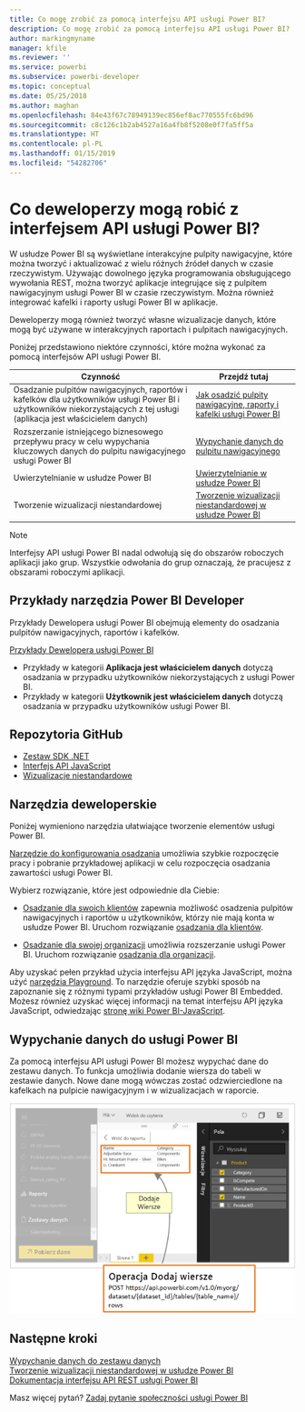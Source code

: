 ```yaml
---
title: Co mogę zrobić za pomocą interfejsu API usługi Power BI?
description: Co mogę zrobić za pomocą interfejsu API usługi Power BI?
author: markingmyname
manager: kfile
ms.reviewer: ''
ms.service: powerbi
ms.subservice: powerbi-developer
ms.topic: conceptual
ms.date: 05/25/2018
ms.author: maghan
ms.openlocfilehash: 84e43f67c78949139ec856ef8ac770555fc6bd96
ms.sourcegitcommit: c8c126c1b2ab4527a16a4fb8f5208e0f7fa5ff5a
ms.translationtype: HT
ms.contentlocale: pl-PL
ms.lasthandoff: 01/15/2019
ms.locfileid: "54282706"
---
```

# <a name="what-can-developers-do-with-the-power-bi-api"></a>Co deweloperzy mogą robić z interfejsem API usługi Power BI?

W usłudze Power BI są wyświetlane interakcyjne pulpity nawigacyjne, które można tworzyć i aktualizować z wielu różnych źródeł danych w czasie rzeczywistym. Używając dowolnego języka programowania obsługującego wywołania REST, można tworzyć aplikacje integrujące się z pulpitem nawigacyjnym usługi Power BI w czasie rzeczywistym. Można również integrować kafelki i raporty usługi Power BI w aplikacje.

Deweloperzy mogą również tworzyć własne wizualizacje danych, które mogą być używane w interakcyjnych raportach i pulpitach nawigacyjnych.

Poniżej przedstawiono niektóre czynności, które można wykonać za pomocą interfejsów API usługi Power BI.

| **Czynność** | **Przejdź tutaj** |
| --- | --- |
| Osadzanie pulpitów nawigacyjnych, raportów i kafelków dla użytkowników usługi Power BI i użytkowników niekorzystających z tej usługi (aplikacja jest właścicielem danych) |[Jak osadzić pulpity nawigacyjne, raporty i kafelki usługi Power BI](embedding-content.md) |
| Rozszerzanie istniejącego biznesowego przepływu pracy w celu wypychania kluczowych danych do pulpitu nawigacyjnego usługi Power BI |[Wypychanie danych do pulpitu nawigacyjnego](walkthrough-push-data.md) |
| Uwierzytelnianie w usłudze Power BI |[Uwierzytelnianie w usłudze Power BI](get-azuread-access-token.md) |
| Tworzenie wizualizacji niestandardowej |[Tworzenie wizualizacji niestandardowej w usłudze Power BI](custom-visual-develop-tutorial.md) |

> [!NOTE]
> Interfejsy API usługi Power BI nadal odwołują się do obszarów roboczych aplikacji jako grup. Wszystkie odwołania do grup oznaczają, że pracujesz z obszarami roboczymi aplikacji.

## <a name="power-bi-developer-samples"></a>Przykłady narzędzia Power BI Developer

Przykłady Dewelopera usługi Power BI obejmują elementy do osadzania pulpitów nawigacyjnych, raportów i kafelków.

[Przykłady Dewelopera usługi Power BI](https://github.com/Microsoft/PowerBI-Developer-Samples)

* Przykłady w kategorii **Aplikacja jest właścicielem danych** dotyczą osadzania w przypadku użytkowników niekorzystających z usługi Power BI.
* Przykłady w kategorii **Użytkownik jest właścicielem danych** dotyczą osadzania w przypadku użytkowników usługi Power BI.

## <a name="github-repositories"></a>Repozytoria GitHub

* [Zestaw SDK .NET](https://github.com/Microsoft/PowerBI-CSharp)
* [Interfejs API JavaScript](https://github.com/Microsoft/PowerBI-JavaScript)
* [Wizualizacje niestandardowe](https://github.com/Microsoft/PowerBI-visuals)

## <a name="developer-tools"></a>Narzędzia deweloperskie

Poniżej wymieniono narzędzia ułatwiające tworzenie elementów usługi Power BI.

[Narzędzie do konfigurowania osadzania](https://aka.ms/embedsetup) umożliwia szybkie rozpoczęcie pracy i pobranie przykładowej aplikacji w celu rozpoczęcia osadzania zawartości usługi Power BI.

Wybierz rozwiązanie, które jest odpowiednie dla Ciebie:

* [Osadzanie dla swoich klientów](embedding.md#embedding-for-your-customers) zapewnia możliwość osadzenia pulpitów nawigacyjnych i raportów u użytkowników, którzy nie mają konta w usłudze Power BI. Uruchom rozwiązanie [osadzania dla klientów](https://aka.ms/embedsetup/AppOwnsData).

* [Osadzanie dla swojej organizacji](embedding.md#embedding-for-your-organization) umożliwia rozszerzanie usługi Power BI. Uruchom rozwiązanie [osadzania dla organizacji](https://aka.ms/embedsetup/UserOwnsData).

Aby uzyskać pełen przykład użycia interfejsu API języka JavaScript, można użyć [narzędzia Playground](https://microsoft.github.io/PowerBI-JavaScript/demo). To narzędzie oferuje szybki sposób na zapoznanie się z różnymi typami przykładów usługi Power BI Embedded. Możesz również uzyskać więcej informacji na temat interfejsu API języka JavaScript, odwiedzając [stronę wiki Power BI-JavaScript](https://github.com/Microsoft/powerbi-javascript/wiki).

## <a name="push-data-into-power-bi"></a>Wypychanie danych do usługi Power BI

Za pomocą interfejsu API usługi Power BI możesz wypychać dane do zestawu danych. To funkcja umożliwia dodanie wiersza do tabeli w zestawie danych. Nowe dane mogą wówczas zostać odzwierciedlone na kafelkach na pulpicie nawigacyjnym i w wizualizacjach w raporcie.

![Przykład wypychania danych](media/what-can-you-do/powerbi-push-data.png)

## <a name="next-steps"></a>Następne kroki

[Wypychanie danych do zestawu danych](walkthrough-push-data.md)  
[Tworzenie wizualizacji niestandardowej w usłudze Power BI](custom-visual-develop-tutorial.md)  
[Dokumentacja interfejsu API REST usługi Power BI](https://docs.microsoft.com/rest/api/power-bi/)  

Masz więcej pytań? [Zadaj pytanie społeczności usługi Power BI](http://community.powerbi.com/)
